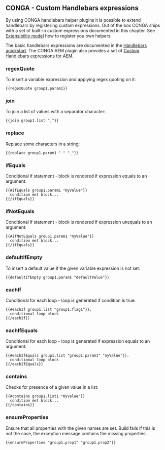 ## CONGA - Custom Handlebars expressions

By using CONGA handlebars helper plugins it is possible to extend handlebars by registering custom expressions. Out of the box CONGA ships with a set of built-in custom expressions documented in this chapter. See [Extensibility model][extensibility] how to register you own helpers.

The basic handlebars expressions are documented in the [Handlebars quickstart][handlebars-quickstart]. The CONGA AEM plugin also provides a set of [Custom Handlebars expressions for AEM][aem-handlebars-helpers].


### regexQuote

To insert a variable expression and applying regex quoting on it:

```
{{regexQuote group1.param1}}
```


### join

To join a list of values with a separator character:

```
{{join group1.list ","}}
```


### replace

Replace some characters in a string:

```
{{replace group1.param1 "." "_"}}
```


### ifEquals

Conditional if statement - block is rendered if expression equals to an argument:

```
{{#ifEquals group1.param1 "myValue"}}
  condition met block...
{{/ifEquals}}
```

### ifNotEquals

Conditional if statement - block is rendered if expression unequals to
an argument:

```
{{#ifNotEquals group1.param1 "myValue"}}
  condition met block...
{{/ifEquals}}
```

### defaultIfEmpty

To insert a default value if the given variable expression is not set:

```
{{defaultIfEmpty group1.param1 "defaultValue"}}
```


### eachIf

Conditional for each loop - loop is generated if condition is true:

```
{{#eachIf group1.list "group1.flag1"}},
  conditional loop block
{{/eachIf}}
```


### eachIfEquals

Conditional for each loop - loop is generated if expression equals to an argument:

```
{{#eachIfEquals group1.list "group1.param1" "myValue"}},
  conditional loop block
{{/eachIfEquals}}
```


### contains

Checks for presence of a given value in a list:

```
{{#contains group1.list1 "myValue"}}
  condition met block...
{{/contains}}
```


### ensureProperties

Ensure that all properties with the given names are set. Build fails if this is not the case, the exception message contains the missing properties.

```
{{ensureProperties "group1.prop1" "group1.prop2"}}
```



[handlebars-quickstart]: handlebars-quickstart.html
[extensibility]: extensibility.html
[aem-handlebars-helpers]: plugins/aem/handlebars-helpers.html
